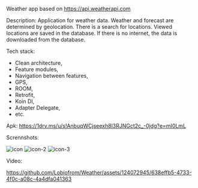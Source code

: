 Weather app based on https://api.weatherapi.com

Description:
Application for weather data. 
Weather and forecast are determined by geolocation. 
There is a search for locations. Viewed locations are saved in the database. 
If there is no internet, the data is downloaded from the database.

Tech stack:
- Clean architecture,
- Feature modules,
- Navigation between features,
- GPS,
- ROOM,
- Retrofit,
- Koin DI,
- Adapter Delegate,
- etc.

Apk: https://1drv.ms/u/s!AnbuqWCjseexh8l3RJNGct2c_-0jdg?e=mI0LmL

Scrennshots:

![icon](https://github.com/Lobiofrom/Weather/assets/124072945/ea3f1dd3-5790-49fc-850e-fcb89b6c7297)
![icon-2](https://github.com/Lobiofrom/Weather/assets/124072945/8e029300-2bca-4541-9201-07a5329a5868)
![icon-3](https://github.com/Lobiofrom/Weather/assets/124072945/9103fb29-3bae-4440-86f7-f1417feb83f1)

Video:

https://github.com/Lobiofrom/Weather/assets/124072945/638effb5-4733-4f0c-a08c-4a4dfa041363


